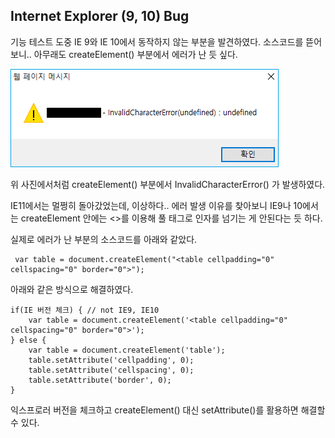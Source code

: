 ## Internet Explorer (9, 10) Bug 

기능 테스트 도중 IE 9와 IE 10에서 동작하지 않는 부분을 발견하였다.
소스코드를 뜯어보니.. 
아무래도 createElement() 부분에서 에러가 난 듯 싶다.

![Alt text](/info/2019-12-11_post-01_01.png)

위 사진에서처럼 createElement() 부분에서 InvalidCharacterError() 가 발생하였다.

IE11에서는 멀쩡히 돌아갔었는데, 이상하다..
에러 발생 이유를 찾아보니 IE9나 10에서는 createElement 안에는 <>를 이용해 풀 태그로 인자를 넘기는 게 안된다는 듯 하다.

실제로 에러가 난 부분의 소스코드를 아래와 같았다.

```
 var table = document.createElement("<table cellpadding="0" cellspacing="0" border="0">");
```

아래와 같은 방식으로 해결하였다.

```
if(IE 버전 체크) { // not IE9, IE10
    var table = document.createElement('<table cellpadding="0" cellspacing="0" border="0">');
} else {
    var table = document.createElement('table');
    table.setAttribute('cellpadding', 0);
    table.setAttribute('cellspacing', 0);
    table.setAttribute('border', 0);
}
```

익스프로러 버전을 체크하고
createElement() 대신 setAttribute()를 활용하면 해결할 수 있다.
